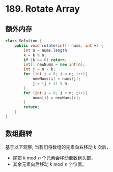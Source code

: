 # 189. Rotate Array

## 额外内存

```java
class Solution {
    public void rotate(int[] nums, int k) {
        int n = nums.length; 
        k = k % n; 
        if (k == 0) return; 
        int[] newNums = new int[n];
        int j = n - k; 
        for (int i = 0; i < n; i++){
            newNums[i] = nums[j]; 
            j = (j + 1) % n; 
        }
        for (int i = 0; i < n; i++){
            nums[i] = newNums[i]; 
        }
        return;  
    }
}
```

## 数组翻转

基于以下观察, 当我们将数组的元素向右移动 $k$ 次后，
- 尾部 $k\bmod n$ 个元素会移动至数组头部，
- 其余元素向后移动 $k\bmod n$ 个位置。

